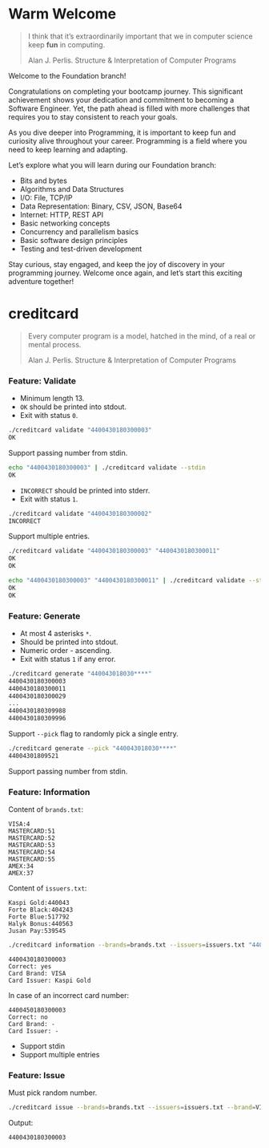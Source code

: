 # Warm Welcome

> I think that it’s extraordinarily important that we in computer science keep **fun** in computing.
>
> Alan J. Perlis. Structure & Interpretation of Computer Programs

Welcome to the Foundation branch!

Congratulations on completing your bootcamp journey. This significant achievement shows your dedication and commitment to becoming a Software Engineer. Yet, the path ahead is filled with more challenges that requires you to stay consistent to reach your goals.

As you dive deeper into Programming, it is important to keep fun and curiosity alive throughout your career. Programming is a field where you need to keep learning and adapting.

Let’s explore what you will learn during our Foundation branch:
- Bits and bytes  
- Algorithms and Data Structures  
- I/O: File, TCP/IP
- Data Representation: Binary, CSV, JSON, Base64
- Internet: HTTP, REST API
- Basic networking concepts  
- Concurrency and parallelism basics
- Basic software design principles  
- Testing and test-driven development

Stay curious, stay engaged, and keep the joy of discovery in your programming journey. Welcome once again, and let’s start this exciting adventure together!

# creditcard

> Every computer program is a model, hatched in the mind, of a real or mental process.
>
> Alan J. Perlis. Structure & Interpretation of Computer Programs


### Feature: Validate

- Minimum length 13.
- `OK` should be printed into stdout.
- Exit with status `0`.

```sh
./creditcard validate "4400430180300003"
OK
```

Support passing number from stdin.

```sh
echo "4400430180300003" | ./creditcard validate --stdin
OK
```

- `INCORRECT` should be printed into stderr.
- Exit with status `1`.

```sh
./creditcard validate "4400430180300002"
INCORRECT
```

Support multiple entries.

```sh
./creditcard validate "4400430180300003" "4400430180300011"
OK
OK
```

```sh
echo "4400430180300003" "4400430180300011" | ./creditcard validate --stdin
OK
OK
```

### Feature: Generate

- At most 4 asterisks `*`.
- Should be printed into stdout.
- Numeric order - ascending.
- Exit with status `1` if any error.

```sh
./creditcard generate "440043018030****"
4400430180300003
4400430180300011
4400430180300029
...
4400430180309988
4400430180309996
```

Support `--pick` flag to randomly pick a single entry.

```sh
./creditcard generate --pick "440043018030****"
44004301809521
```

Support passing number from stdin.

### Feature: Information

Content of `brands.txt`:

```
VISA:4
MASTERCARD:51
MASTERCARD:52
MASTERCARD:53
MASTERCARD:54
MASTERCARD:55
AMEX:34
AMEX:37
```

Content of `issuers.txt`:

```
Kaspi Gold:440043
Forte Black:404243
Forte Blue:517792
Halyk Bonus:440563
Jusan Pay:539545
```

```sh
./creditcard information --brands=brands.txt --issuers=issuers.txt "4400430180300003"
```

```
4400430180300003
Correct: yes
Card Brand: VISA
Card Issuer: Kaspi Gold
```

In case of an incorrect card number:

```
4400450180300003
Correct: no
Card Brand: -
Card Issuer: -
```

- Support stdin
- Support multiple entries

### Feature: Issue

Must pick random number.

```sh
./creditcard issue --brands=brands.txt --issuers=issuers.txt --brand=VISA --issuer="Kaspi Gold"
```

Output:
```
4400430180300003
```
